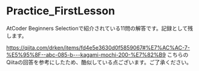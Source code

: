 # Practice_FirstLesson
AtCoder Beginners Selectionで紹介されている11問の解答です。記録として残します。

https://qiita.com/drken/items/fd4e5e3630d0f5859067#%E7%AC%AC-7-%E5%95%8F--abc-085-b---kagami-mochi-200-%E7%82%B9
こちらのQiitaの回答を参考にしたため、酷似している点ございます。ご了承ください。

